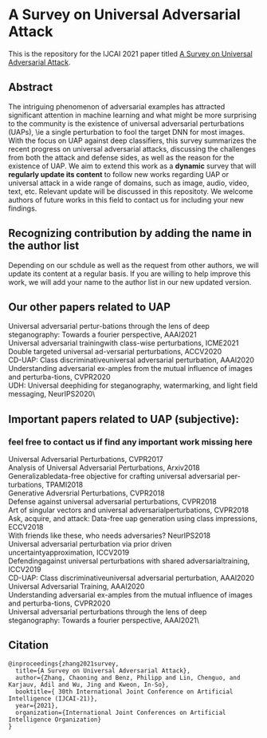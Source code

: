 # A Survey on Universal Adversarial Attack
This is the repository for the IJCAI 2021 paper titled [A Survey on Universal Adversarial Attack](https://arxiv.org/abs/2103.01498).

## Abstract
The intriguing phenomenon of adversarial examples has attracted significant attention in machine learning and what might be more surprising to the community is the existence of universal adversarial perturbations (UAPs), \ie a single perturbation to fool the target DNN for most images. With the focus on UAP against deep classifiers, this survey summarizes the recent progress on universal adversarial attacks, discussing the challenges from both the attack and defense sides, as well as the reason for the existence of UAP. We aim to extend this work as a **dynamic** survey that will **regularly update its content** to follow new works regarding UAP or universal attack in a wide range of domains, such as image, audio, video, text, etc. Relevant update will be discussed in this repositoty. We welcome authors of future works in this field to contact us for including your new findings. 

## Recognizing contribution by adding the name in the author list
Depending on our schdule as well as the request from other authors, we will update its content at a regular basis.
If you are willing to help improve this work, we will add your name to the author list in our new updated version.

## Our other papers related to UAP
Universal adversarial pertur-bations through the lens of deep steganography: Towards a fourier perspective, AAAI2021\
Universal adversarial trainingwith class-wise perturbations, ICME2021\
Double targeted universal ad-versarial perturbations, ACCV2020\
CD-UAP:  Class discriminativeuniversal adversarial perturbation, AAAI2020\
Understanding adversarial ex-amples from the mutual influence of images and perturba-tions, CVPR2020\
UDH: Universal deephiding for steganography, watermarking, and light field messaging, NeurIPS2020\

## Important papers related to UAP (subjective):
### feel free to contact us if find any important work missing here
Universal Adversarial Perturbations, CVPR2017\
Analysis of Universal Adversarial Perturbations, Arxiv2018\
Generalizabledata-free objective for crafting universal adversarial per-turbations, TPAMI2018\
Generative Adversrial Perturbations, CVPR2018\
Defense against universal adversarial perturbations, CVPR2018\
Art of singular vectors and universal adversarialperturbations, CVPR2018\
Ask, acquire, and  attack: Data-free uap generation using class impressions, ECCV2018\
With friends like these, who  needs  adversaries? NeurIPS2018\
Universal adversarial perturbation via prior driven uncertaintyapproximation, ICCV2019\
Defendingagainst  universal  perturbations  with  shared  adversarialtraining, ICCV2019\
CD-UAP: Class discriminativeuniversal adversarial perturbation, AAAI2020\
Universal Adversarial Training, AAAI2020\
Understanding adversarial ex-amples from the mutual influence of images and perturba-tions, CVPR2020\
Universal adversarial perturbations through the lens of deep steganography: Towards a fourier perspective, AAAI2021\



## Citation
```
@inproceedings{zhang2021survey,
  title={A Survey on Universal Adversarial Attack},
  author={Zhang, Chaoning and Benz, Philipp and Lin, Chenguo, and Karjauv, Adil and Wu, Jing and Kweon, In-So},
  booktitle={ 30th International Joint Conference on Artificial Intelligence (IJCAI-21)},
  year={2021},
  organization={International Joint Conferences on Artificial Intelligence Organization}
}
```
